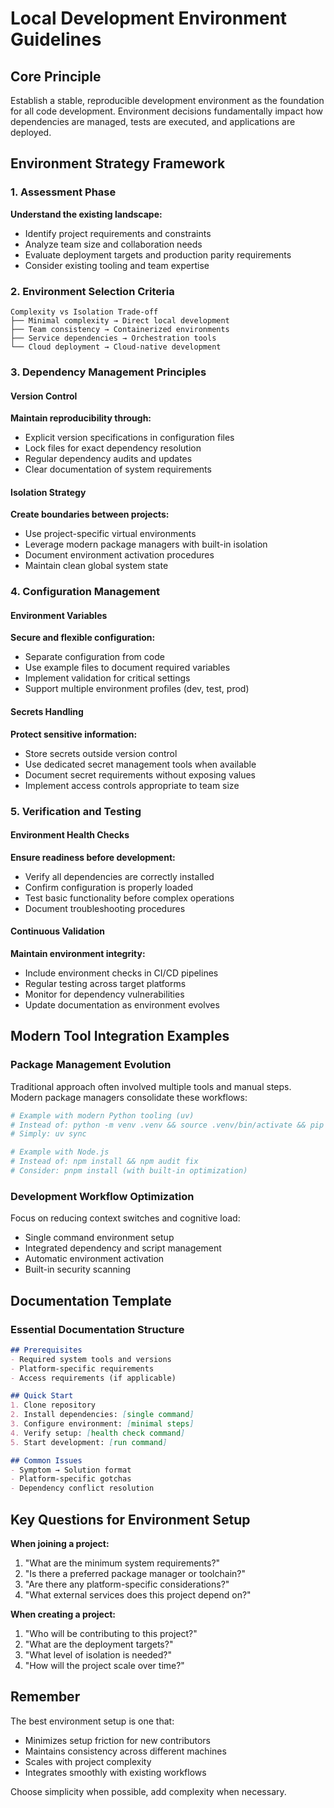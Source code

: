 # Local Development Environment Guidelines

## Core Principle
Establish a stable, reproducible development environment as the foundation for all code development. Environment decisions fundamentally impact how dependencies are managed, tests are executed, and applications are deployed.

## Environment Strategy Framework

### 1. Assessment Phase
**Understand the existing landscape:**
- Identify project requirements and constraints
- Analyze team size and collaboration needs
- Evaluate deployment targets and production parity requirements
- Consider existing tooling and team expertise

### 2. Environment Selection Criteria
```
Complexity vs Isolation Trade-off
├── Minimal complexity → Direct local development
├── Team consistency → Containerized environments
├── Service dependencies → Orchestration tools
└── Cloud deployment → Cloud-native development
```

### 3. Dependency Management Principles

#### Version Control
**Maintain reproducibility through:**
- Explicit version specifications in configuration files
- Lock files for exact dependency resolution
- Regular dependency audits and updates
- Clear documentation of system requirements

#### Isolation Strategy
**Create boundaries between projects:**
- Use project-specific virtual environments
- Leverage modern package managers with built-in isolation
- Document environment activation procedures
- Maintain clean global system state

### 4. Configuration Management

#### Environment Variables
**Secure and flexible configuration:**
- Separate configuration from code
- Use example files to document required variables
- Implement validation for critical settings
- Support multiple environment profiles (dev, test, prod)

#### Secrets Handling
**Protect sensitive information:**
- Store secrets outside version control
- Use dedicated secret management tools when available
- Document secret requirements without exposing values
- Implement access controls appropriate to team size

### 5. Verification and Testing

#### Environment Health Checks
**Ensure readiness before development:**
- Verify all dependencies are correctly installed
- Confirm configuration is properly loaded
- Test basic functionality before complex operations
- Document troubleshooting procedures

#### Continuous Validation
**Maintain environment integrity:**
- Include environment checks in CI/CD pipelines
- Regular testing across target platforms
- Monitor for dependency vulnerabilities
- Update documentation as environment evolves

## Modern Tool Integration Examples

### Package Management Evolution
Traditional approach often involved multiple tools and manual steps. Modern package managers consolidate these workflows:

```bash
# Example with modern Python tooling (uv)
# Instead of: python -m venv .venv && source .venv/bin/activate && pip install
# Simply: uv sync

# Example with Node.js
# Instead of: npm install && npm audit fix
# Consider: pnpm install (with built-in optimization)
```

### Development Workflow Optimization
Focus on reducing context switches and cognitive load:
- Single command environment setup
- Integrated dependency and script management
- Automatic environment activation
- Built-in security scanning

## Documentation Template

### Essential Documentation Structure
```markdown
## Prerequisites
- Required system tools and versions
- Platform-specific requirements
- Access requirements (if applicable)

## Quick Start
1. Clone repository
2. Install dependencies: [single command]
3. Configure environment: [minimal steps]
4. Verify setup: [health check command]
5. Start development: [run command]

## Common Issues
- Symptom → Solution format
- Platform-specific gotchas
- Dependency conflict resolution
```

## Key Questions for Environment Setup

**When joining a project:**
1. "What are the minimum system requirements?"
2. "Is there a preferred package manager or toolchain?"
3. "Are there any platform-specific considerations?"
4. "What external services does this project depend on?"

**When creating a project:**
1. "Who will be contributing to this project?"
2. "What are the deployment targets?"
3. "What level of isolation is needed?"
4. "How will the project scale over time?"

## Remember
The best environment setup is one that:
- Minimizes setup friction for new contributors
- Maintains consistency across different machines
- Scales with project complexity
- Integrates smoothly with existing workflows

Choose simplicity when possible, add complexity when necessary.